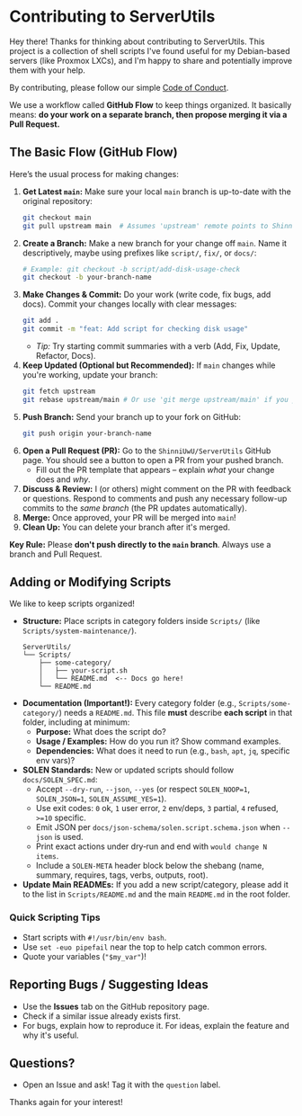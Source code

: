 # Contributing to ServerUtils

Hey there! Thanks for thinking about contributing to ServerUtils. This project is a collection of shell scripts I've found useful for my Debian-based servers (like Proxmox LXCs), and I'm happy to share and potentially improve them with your help.

By contributing, please follow our simple [Code of Conduct](CODE_OF_CONDUCT.md).

We use a workflow called **GitHub Flow** to keep things organized. It basically means: **do your work on a separate branch, then propose merging it via a Pull Request.**

## The Basic Flow (GitHub Flow)

Here’s the usual process for making changes:

1.  **Get Latest `main`:** Make sure your local `main` branch is up-to-date with the original repository:
    ```bash
    git checkout main
    git pull upstream main  # Assumes 'upstream' remote points to ShinniUwU/ServerUtils
    ```
2.  **Create a Branch:** Make a new branch for your change off `main`. Name it descriptively, maybe using prefixes like `script/`, `fix/`, or `docs/`:
    ```bash
    # Example: git checkout -b script/add-disk-usage-check
    git checkout -b your-branch-name
    ```
3.  **Make Changes & Commit:** Do your work (write code, fix bugs, add docs). Commit your changes locally with clear messages:
    ```bash
    git add .
    git commit -m "feat: Add script for checking disk usage"
    ```
    * _Tip:_ Try starting commit summaries with a verb (Add, Fix, Update, Refactor, Docs).
4.  **Keep Updated (Optional but Recommended):** If `main` changes while you're working, update your branch:
    ```bash
    git fetch upstream
    git rebase upstream/main # Or use 'git merge upstream/main' if you prefer
    ```
5.  **Push Branch:** Send your branch up to your fork on GitHub:
    ```bash
    git push origin your-branch-name
    ```
6.  **Open a Pull Request (PR):** Go to the `ShinniUwU/ServerUtils` GitHub page. You should see a button to open a PR from your pushed branch.
    * Fill out the PR template that appears – explain *what* your change does and *why*.
7.  **Discuss & Review:** I (or others) might comment on the PR with feedback or questions. Respond to comments and push any necessary follow-up commits to the *same branch* (the PR updates automatically).
8.  **Merge:** Once approved, your PR will be merged into `main`!
9.  **Clean Up:** You can delete your branch after it's merged.

**Key Rule:** Please **don't push directly to the `main` branch**. Always use a branch and Pull Request.

## Adding or Modifying Scripts

We like to keep scripts organized!

* **Structure:** Place scripts in category folders inside `Scripts/` (like `Scripts/system-maintenance/`).
    ```
    ServerUtils/
    └── Scripts/
        ├── some-category/
        │   ├── your-script.sh
        │   └── README.md  <-- Docs go here!
        └── README.md
    ```
* **Documentation (Important!):** Every category folder (e.g., `Scripts/some-category/`) needs a `README.md`. This file **must** describe **each script** in that folder, including at minimum:
    * **Purpose:** What does the script do?
    * **Usage / Examples:** How do you run it? Show command examples.
    * **Dependencies:** What does it need to run (e.g., `bash`, `apt`, `jq`, specific env vars)?
* **SOLEN Standards:** New or updated scripts should follow `docs/SOLEN_SPEC.md`:
    - Accept `--dry-run`, `--json`, `--yes` (or respect `SOLEN_NOOP=1`, `SOLEN_JSON=1`, `SOLEN_ASSUME_YES=1`).
    - Use exit codes: `0` ok, `1` user error, `2` env/deps, `3` partial, `4` refused, `>=10` specific.
    - Emit JSON per `docs/json-schema/solen.script.schema.json` when `--json` is used.
    - Print exact actions under dry‑run and end with `would change N items`.
    - Include a `SOLEN-META` header block below the shebang (name, summary, requires, tags, verbs, outputs, root).
* **Update Main READMEs:** If you add a new script/category, please add it to the list in `Scripts/README.md` and the main `README.md` in the root folder.

### Quick Scripting Tips

* Start scripts with `#!/usr/bin/env bash`.
* Use `set -euo pipefail` near the top to help catch common errors.
* Quote your variables (`"$my_var"`)!

## Reporting Bugs / Suggesting Ideas

* Use the **Issues** tab on the GitHub repository page.
* Check if a similar issue already exists first.
* For bugs, explain how to reproduce it. For ideas, explain the feature and why it's useful.

## Questions?

* Open an Issue and ask! Tag it with the `question` label.

Thanks again for your interest!
